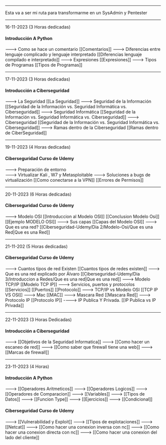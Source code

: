 ***
Esta va a ser mi ruta para transformarme en un SysAdmin y Pentester
***

16-11-2023  (3 Horas dedicadas)
#### Introducción A Python

---> Como se hace un comentario [[Comentarios]]
---> Diferencias entre lenguaje complicado y lenguaje interpretado [[Diferencias lenguaje compilado e interpretado]]
---> Expresiones [[Expresiones]]
---> Tipos de Programas [[Tipos de Programas]]

***

17-11-2023 (3 Horas dedicadas)
#### Introducción a Ciberseguridad 

---> La Seguridad [[La Seguridad]]
---> Seguridad de la Información [[Seguridad de la Información vs. Seguridad Informática vs. Ciberseguridad]]
---> Seguridad Informática [[Seguridad de la Información vs. Seguridad Informática vs. Ciberseguridad]]
---> Ciberseguridad [[Seguridad de la Información vs. Seguridad Informática vs. Ciberseguridad]]
---> Ramas dentro de la Ciberseguridad [[Ramas dentro de CiberSeguridad]]

***

19-11-2023 (4 Horas dedicadas)
#### Ciberseguridad Curso de Udemy 

---> Preparación de entorno  
---> Virtualizar Kali , W7 y Metasploitable
---> Soluciones a bugs de virtualización [[Como conectarse a la VPN]] [[Errores de Permisos]]

***

20-11-2023 (6 Horas dedicadas)
#### Ciberseguridad Curso de Udemy

---> Modelo OSI [[Introduccion al Modelo OSI]] [[Conclusion Modelo Osi]] [[Ejemplo MODELO OSI]]
---> Sus capas [[Capas del Modelo OSI]]
---> Que es una red? [[Ciberseguridad-Udemy/Dia 2/Modelo-Osi/Que es una Red|Que es una Red]]

***

21-11-202 (5 Horas dedicadas)

#### Ciberseguridad Curso de Udemy

---> Cuantos tipos de red Existen [[Cuantos tipos de redes existen]]
---> Que es una red explicado por Álvaro [[Ciberseguridad-Udemy/Dia 3/Introduccion a Redes/Que es una red|Que es una red]]
---> Modelo TCP/IP [[Modelo TCP IP]]
---> Servicios, puertos y protocolos [[Servicios]] [[Puertos]] [[Protocolo]]
---> TCP/IP vs Modelo OSI [[TCP IP VS OSI]]
---> Mac [[MAC]]
---> Mascara Red [[Mascara Red]]
---> Protocolo IP [[Protocolo IP]]
----> IP Publica Y Privada. [[IP Publica vs IP Privada]]




*** 

22-11-2023 (3 Horas Dedicadas)
#### Introducción a Ciberseguridad 
---> [[Objetivos de la Seguridad Informatica]]
---> [[Como hacer un escaneo de red]]
---> [[Como saber que firewall tiene una web]]
---> [[Marcas de firewall]]

***

23-11-2023 (4 Horas)
#### Introducción A Python 
---> [[Operadores Aritmeticos]]
---> [[Operadores Logicos]]
---> [[Operadores de Comparacion]]
---> [[Variables]]
---> [[Tipos de Datos]]
---> [[Funcion Type]]
---> [[Ejercicios]]
---> [[Condicional]]

#### Ciberseguridad Curso de Udemy
---> [[Vulnerabilidad y Exploit]]
---> [[Tipos de explotaciones]]
---> [[Netcat]]
---> [[Como hacer una conexion inversa con nc]]
---> [[Como hacer una conexion directa con nc]]
---> [[Como hacer una conexion del lado del cliente]]
